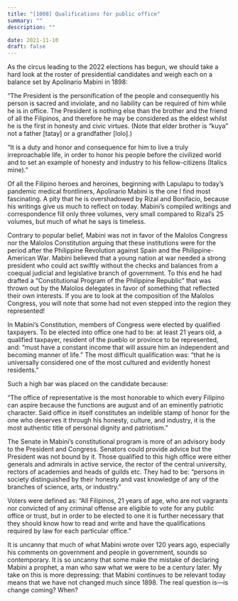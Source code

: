 ```yaml
---
title: "[1008] Qualifications for public office"
summary: ""
description: ""

date: 2021-11-10
draft: false
---
```


As the circus leading to the 2022 elections has begun, we should take a hard look at the roster of presidential candidates and weigh each on a balance set by Apolinario Mabini in 1898:

“The President is the personification of the people and consequently his person is sacred and inviolate, and no liability can be required of him while he is in office. The President is nothing else than the brother and the friend of all the Filipinos, and therefore he may be considered as the eldest whilst he is the first in honesty and civic virtues. (Note that elder brother is “kuya” not a father [tatay] or a grandfather [lolo].)

“It is a duty and honor and consequence for him to live a truly irreproachable life, in order to honor his people before the civilized world and to set an example of honesty and industry to his fellow-citizens (Italics mine).”

Of all the Filipino heroes and heroines, beginning with Lapulapu to today’s pandemic medical frontliners, Apolinario Mabini is the one I find most fascinating. A pity that he is overshadowed by Rizal and Bonifacio, because his writings give us much to reflect on today. Mabini’s compiled writings and correspondence fill only three volumes, very small compared to Rizal’s 25 volumes, but much of what he says is timeless.

Contrary to popular belief, Mabini was not in favor of the Malolos Congress nor the Malolos Constitution arguing that these institutions were for the period after the Philippine Revolution against Spain and the Philippine-American War. Mabini believed that a young nation at war needed a strong president who could act swiftly without the checks and balances from a coequal judicial and legislative branch of government. To this end he had drafted a “Constitutional Program of the Philippine Republic” that was thrown out by the Malolos delegates in favor of something that reflected their own interests. If you are to look at the composition of the Malolos Congress, you will note that some had not even stepped into the region they represented!

In Mabini’s Constitution, members of Congress were elected by qualified taxpayers. To be elected into office one had to be: at least 21 years old, a qualified taxpayer, resident of the pueblo or province to be represented, and: “must have a constant income that will assure him an independent and becoming manner of life.” The most difficult qualification was: “that he is universally considered one of the most cultured and evidently honest residents.”

Such a high bar was placed on the candidate because:

“The office of representative is the most honorable to which every Filipino can aspire because the functions are august and of an eminently patriotic character. Said office in itself constitutes an indelible stamp of honor for the one who deserves it through his honesty, culture, and industry, it is the most authentic title of personal dignity and patriotism.”

The Senate in Mabini’s constitutional program is more of an advisory body to the President and Congress. Senators could provide advice but the President was not bound by it. Those qualified to this high office were either generals and admirals in active service, the rector of the central university, rectors of academies and heads of guilds etc. They had to be: “persons in society distinguished by their honesty and vast knowledge of any of the branches of science, arts, or industry.”

Voters were defined as: “All Filipinos, 21 years of age, who are not vagrants nor convicted of any criminal offense are eligible to vote for any public office or trust, but in order to be elected to one it is further necessary that they should know how to read and write and have the qualifications required by law for each particular office.”

It is uncanny that much of what Mabini wrote over 120 years ago, especially his comments on government and people in government, sounds so contemporary. It is so uncanny that some make the mistake of declaring Mabini a prophet, a man who saw what we were to be a century later. My take on this is more depressing: that Mabini continues to be relevant today means that we have not changed much since 1898. The real question is—is change coming? When?
